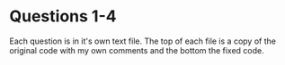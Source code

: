 # Questions 1-4
Each question is in it's own text file. The top of each file is a copy of the original code with my own comments and the bottom the fixed code.
